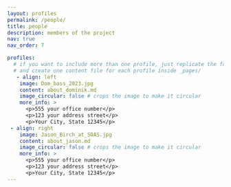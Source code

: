 ```yaml
---
layout: profiles
permalink: /people/
title: people
description: members of the project
nav: true
nav_order: 7

profiles:
  # if you want to include more than one profile, just replicate the following block
  # and create one content file for each profile inside _pages/
   - align: left
    image: Dom_bass_2023.jpg
    content: about_dominik.md
    image_circular: false # crops the image to make it circular
    more_info: >
      <p>555 your office number</p>
      <p>123 your address street</p>
      <p>Your City, State 12345</p>
 - align: right
    image: Jason_Birch_at_SOAS.jpg
    content: about_jason.md
    image_circular: false # crops the image to make it circular
    more_info: >
      <p>555 your office number</p>
      <p>123 your address street</p>
      <p>Your City, State 12345</p>
---
```

